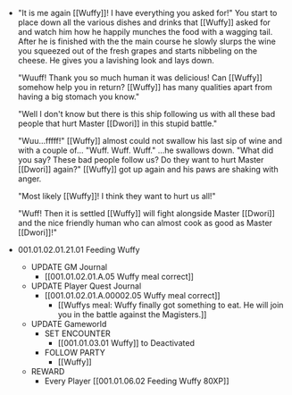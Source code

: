 - "It is me again [[Wuffy]]! I have everything you asked for!" You start to place down all the various dishes and drinks that [[Wuffy]] asked for and watch him how he happily munches the food with a wagging tail. After he is finished with the the main course he slowly slurps the wine you squeezed out of the fresh grapes and starts nibbeling on the cheese. He gives you a lavishing look and lays down. 
  
  "Wuuff! Thank you so much human it was delicious! Can [[Wuffy]] somehow help you in return? [[Wuffy]] has many qualities apart from having a big stomach you know."
  
  "Well I don't know but there is this ship following us with all these bad people that hurt Master [[Dwori]] in this stupid battle."
  
  "Wuu…fffff!" [[Wuffy]] almost could not swallow his last sip of wine and with a couple of… "Wuff. Wuff. Wuff." …he swallows down. "What did you say? These bad people follow us? Do they want to hurt Master [[Dwori]] again?" [[Wuffy]] got up again and his paws are shaking with anger.
  
  "Most likely [[Wuffy]]! I think they want to hurt us all!"
  
  "Wuff! Then it is settled [[Wuffy]] will fight alongside Master [[Dwori]] and the nice friendly human who can almost cook as good as Master [[Dwori]]!"
- 001.01.02.01.21.01 Feeding Wuffy
	- UPDATE GM Journal
		- [[001.01.02.01.A.05 Wuffy meal correct]]
	- UPDATE Player Quest Journal
		- [[001.01.02.01.A.00002.05 Wuffy meal correct]]
			- [[Wuffys meal: Wuffy finally got something to eat. He will join you in the battle against the Magisters.]]
	- UPDATE Gameworld
		- SET ENCOUNTER
			- [[001.01.03.01 Wuffy]] to Deactivated
		- FOLLOW PARTY
			- [[Wuffy]]
	- REWARD
		- Every Player [[001.01.06.02 Feeding Wuffy 80XP]]
